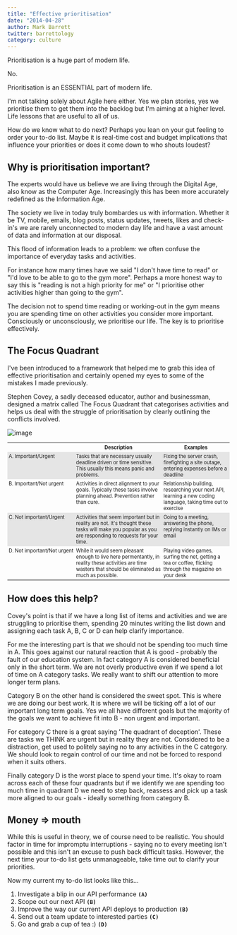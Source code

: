 ```yaml
---
title: "Effective prioritisation"
date: "2014-04-28"
author: Mark Barrett
twitter: barrettology
category: culture
---
```


Prioritisation is a huge part of modern life.

No.

Prioritisation is an ESSENTIAL part of modern life.

I'm not talking solely about Agile here either. Yes we plan stories, yes we prioritise them to get them into the backlog but I'm aiming at a higher level. Life lessons that are useful to all of us.

How do we know what to do next? Perhaps you lean on your gut feeling to order your to-do list. Maybe it is real-time cost and budget implications that influence your priorities or does it come down to who shouts loudest?

## Why is prioritisation important?

The experts would have us believe we are living through the Digital Age, also know as the Computer Age. Increasingly this has been more accurately redefined as the Information Age.

The society we live in today truly bombardes us with information. Whether it be TV, mobile, emails, blog posts, status updates, tweets, likes and check-in's we are rarely unconnected to modern day life and have a vast amount of data and information at our disposal.

This flood of information leads to a problem: we often confuse the importance of everyday tasks and activities.

For instance how many times have we said "I don't have time to read" or "I'd love to be able to go to the gym more". Perhaps a more honest way to say this is "reading is not a high priority for me" or "I prioritise other activities higher than going to the gym".

The decision not to spend time reading or working-out in the gym means you are spending time on other activities you consider more important. Consciously or unconsciously, we prioritise our life. The key is to prioritise effectively.

## The Focus Quadrant

I've been introduced to a framework that helped me to grab this idea of effective prioritisation and certainly opened my eyes to some of the mistakes I made previously.

Stephen Covey, a sadly deceased educator, author and businessman, designed a matrix called The Focus Quadrant that categorises activities and helps us deal with the struggle of prioritisation by clearly outlining the conflicts involved.

![image](http://www.chowamigo.co.uk/images/focus.jpg)

<table style="font-size: 80%;margin-bottom:20px;">
    <tr>
        <th style="padding:3px;"></th>
        <th style="padding:3px;"><b>Description</b></th>
        <th style="padding:3px;"><b>Examples</b></th>
    </tr>
<tr style="background-color: #E5E5E5">
	<td style="white-space:nowrap;padding:3px;vertical-align:top;">A. Important/Urgent</td>
	<td style="padding:3px;vertical-align:top;">Tasks that are necessary usually deadline driven or time sensitive. This usually this means panic and problems.</td>
	<td style="padding:3px;vertical-align:top;">Fixing the server crash, firefighting a site outage, entering expenses before a deadline</td>
</tr>
<tr>
	<td style="white-space:nowrap;padding:3px;vertical-align:top;">B. Important/Not urgent</td>
	<td style="padding:3px;vertical-align:top;">Activities in direct alignment to your goals. Typically these tasks involve planning ahead. Prevention rather than cure.</td>
	<td style="padding:3px;vertical-align:top;">Relationship building, researching your next API, learning a new coding language, taking time out to exercise</td>
</tr>
<tr style="background-color: #E5E5E5">
	<td style="white-space:nowrap;padding:3px;vertical-align:top;">C. Not important/Urgent</td>
	<td style="padding:3px;vertical-align:top;">Activities that seem important but in reality are not. It's thought these tasks will make you popular as you are responding to requests for your time.</td>
	<td style="padding:3px;vertical-align:top;">Going to a meeting, answering the phone, replying instantly on IMs or email</td>
</tr>
<tr>
	<td style="white-space:nowrap;padding:3px;vertical-align:top;">D. Not important/Not urgent</td>
	<td style="padding:3px;vertical-align:top;">While it would seem pleasant enough to live here permentantly, in reality these activities are time wasters that should be eliminated as much as possible.</td>
	<td style="padding:3px;vertical-align:top;">Playing video games, surfing the net, getting a tea or coffee, flicking through the magazine on your desk</td>
</tr>
</table>

## How does this help?

Covey's point is that if we have a long list of items and activities and we are struggling to prioritise them, spending 20 minutes writing the list down and assigning each task A, B, C or D can help clarify importance.

For me the interesting part is that we should not be spending too much time in A. This goes against our natural reaction that A is good - probably the fault of our education system. In fact category A is considered beneficial only in the short term. We are not overly productive even if we spend a lot of time on A category tasks. We really want to shift our attention to more longer term plans.

Category B on the other hand is considered the sweet spot. This is where we are doing our best work. It is where we will be ticking off a lot of our important long term goals. Yes we all have different goals but the majority of the goals we want to achieve fit into B - non urgent and important.

For category C there is a great saying 'The quadrant of deception'. These are tasks we THINK are urgent but in reality they are not. Considered to be a distraction, get used to politely saying no to any activities in the C category. We should look to regain control of our time and not be forced to respond when it suits others.

Finally category D is the worst place to spend your time. It's okay to roam across each of these four quadrants but if we identify we are spending too much time in quadrant D we need to step back, reassess and pick up a task more aligned to our goals - ideally something from category B.

## Money => mouth

While this is useful in theory, we of course need to be realistic. You should factor in time for impromptu interruptions - saying no to every meeting isn't possible and this isn't an excuse to push back difficult tasks. However, the next time your to-do list gets unmanageable, take time out to clarify your priorities.

Now my current my to-do list looks like this...

1. Investigate a blip in our API performance **`(A)`**
2. Scope out our next API **`(B)`**
3. Improve the way our current API deploys to production **`(B)`**
4. Send out a team update to interested parties **`(C)`**
5. Go and grab a cup of tea :) **`(D)`**
